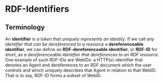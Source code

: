 # RDF-Identifiers

## Terminology

An **identifier** is _a token that uniquely represents an identity_. 
If we call _any identifier that can be dereferenced to a resource_ a **dereferenceable identifier**, 
we can define an **RDF-dereferenceable identifier**, or **RDF-ID** for short, 
as _a dereferenceable identifier that dereferences to an RDF resource_. 
One example of such RDF-IDs are WebIDs: a HTTP(s)-identifier that denotes an Agent and dereferences to an RDF document 
which the user controls and which uniquely describes that Agent in relation to that WebID. 
That is to say, RDF-ID forms a subset of WebID.
